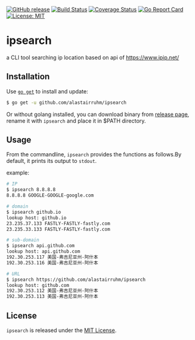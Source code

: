 [![GitHub release](https://img.shields.io/github/release/alastairruhm/ipsearch.svg)](https://github.com/alastairruhm/ipsearch/releases) 
[![Build Status](https://travis-ci.org/alastairruhm/ipsearch.svg?branch=master)](https://travis-ci.org/alastairruhm/ipsearch) 
[![Coverage Status](https://coveralls.io/repos/github/alastairruhm/ipsearch/badge.svg?branch=master)](https://coveralls.io/github/alastairruhm/ipsearch?branch=master) 
[![Go Report Card](https://goreportcard.com/badge/github.com/alastairruhm/ipsearch)](https://goreportcard.com/report/github.com/alastairruhm/ipsearch) 
[![License: MIT](https://img.shields.io/badge/License-MIT-blue.svg)](https://opensource.org/licenses/MIT) 

# ipsearch

a CLI tool searching ip location based on api of https://www.ipip.net/

## Installation

Use [`go get`](https://golang.org/cmd/go/#hdr-Download_and_install_packages_and_dependencies) to install and update:

```sh
$ go get -u github.com/alastairruhm/ipsearch
```

Or without golang installed, you can download binary from [release page](https://github.com/alastairruhm/ipsearch/releases), rename it with `ipsearch` and place it in $PATH directory.

## Usage

From the commandline, `ipsearch` provides the functions as follows.By default, it prints its output to `stdout`.

example: 

```sh
# IP
$ ipsearch 8.8.8.8
8.8.8.8 GOOGLE-GOOGLE-google.com

# domain
$ ipsearch github.io
lookup host: github.io
23.235.37.133 FASTLY-FASTLY-fastly.com
23.235.33.133 FASTLY-FASTLY-fastly.com

# sub-domain
$ ipsearch api.github.com
lookup host: api.github.com
192.30.253.117 美国-弗吉尼亚州-阿什本
192.30.253.116 美国-弗吉尼亚州-阿什本

# URL
$ ipsearch https://github.com/alastairruhm/ipsearch
lookup host: github.com
192.30.253.112 美国-弗吉尼亚州-阿什本
192.30.253.113 美国-弗吉尼亚州-阿什本
```

## License

`ipsearch` is released under the [MIT License](https://opensource.org/licenses/MIT).